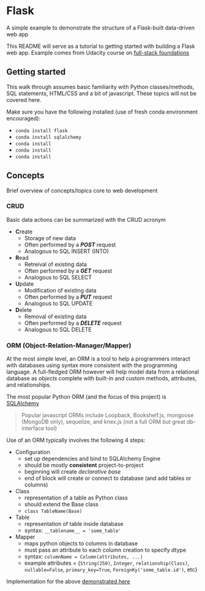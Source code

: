 # Flask

A simple example to demonstrate the structure of a Flask-built data-driven web app

This README will serve as a tutorial to getting started with building a Flask web app. Example comes from Udacity course on [full-stack foundations](https://classroom.udacity.com/courses/ud088)

## Getting started

This walk through assumes basic familiarity with Python classes/methods, SQL statements, HTML/CSS and a bit of javascript. These topics will not be covered here.

Make sure you have the following installed (use of fresh conda environment encouraged):

- `conda install flask`
- `conda install sqlalchemy`
- `conda install`
- `conda install`
- `conda install`


## Concepts

Brief overview of concepts/topics core to web development

### CRUD

Basic data actions can be summarized with the CRUD acronym

- **C**reate
  - Storage of new data
  - Often performed by a ***POST*** request
  - Analogous to SQL INSERT (INTO)
- **R**ead
  - Retreival of existing data
  - Often performed by a ***GET*** request
  - Analogous to SQL SELECT
- **U**pdate
  - Modification of existing data
  - Often performed by a ***PUT*** request
  - Analogous to SQL UPDATE
- **D**elete
  - Removal of existing data
  - Often performed by a ***DELETE*** request
  - Analogous to SQL DELETE

### ORM (Object-Relation-Manager/Mapper)

At the most simple level, an ORM is a tool to help a programmers interact with databases using syntax more consistent with the programming language. A full-fledged ORM however will help model data from a relational database as *objects* complete with built-in and custom methods, attributes, and relationships.

The most popular Python ORM (and the focus of this project) is [SQLAlchemy](https://www.sqlalchemy.org)
> Popular javascript ORMs include Loopback, Bookshelf.js, mongoose (MongoDB only), sequelize, and knex.js (not a full ORM but great db-interface tool)

Use of an ORM typically involves the following 4 steps:

- Configuration
  - set up dependencies and bind to SQLAlchemy Engine
  - should be mostly **consistent** project-to-project
  - beginning will create *declarative base*
  - end of block will create or connect to database (and add tables or columns)
- Class
  - representation of a table as Python class
  - should extend the Base class
  - `class TableName(Base)`
- Table
  - representation of table inside database
  - syntax: `__tablename__ = 'some_table'`
- Mapper
  - maps python objects to columns in database
  - must pass an attribute to each column creation to specify dtype
  - syntax: `columnName = Column(attributes, ...)`
  - example attributes = {`String(250)`, `Integer`, `relationship(Class)`, `nullable=False`, `primary_key=True`, `ForeignKy('some_table.id')`, etc}

Implementation for the above [demonstrated here](./db_setup.py)
